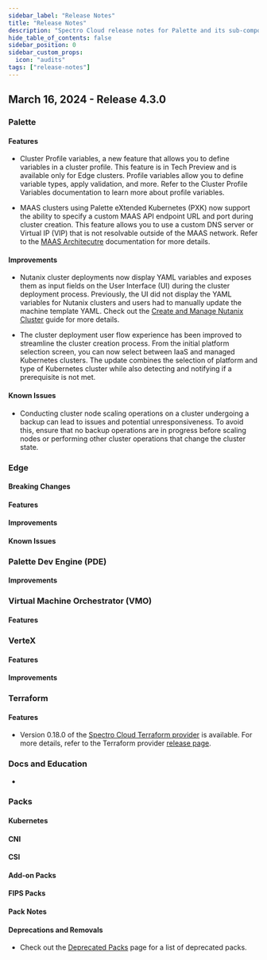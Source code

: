 ```yaml
---
sidebar_label: "Release Notes"
title: "Release Notes"
description: "Spectro Cloud release notes for Palette and its sub-components."
hide_table_of_contents: false
sidebar_position: 0
sidebar_custom_props:
  icon: "audits"
tags: ["release-notes"]
---
```


## March 16, 2024 - Release 4.3.0

### Palette

#### Features

- Cluster Profile variables, a new feature that allows you to define variables in a cluster profile. This feature is in
  Tech Preview and is available only for Edge clusters. Profile variables allow you to define variable types, apply
  validation, and more. Refer to the Cluster Profile Variables documentation to learn more about profile variables.

- MAAS clusters using Palette eXtended Kubernetes (PXK) now support the ability to specify a custom MAAS API endpoint
  URL and port during cluster creation. This feature allows you to use a custom DNS server or Virtual IP (VIP) that is
  not resolvable outside of the MAAS network. Refer to the
  [MAAS Architecutre](./clusters/data-center/maas/architecture.md) documentation for more details.

#### Improvements

- Nutanix cluster deployments now display YAML variables and exposes them as input fields on the User Interface (UI)
  during the cluster deployment process. Previously, the UI did not display the YAML variables for Nutanix clusters and
  users had to manually update the machine template YAML. Check out the
  [Create and Manage Nutanix Cluster](./clusters/data-center/nutanix/create-manage-nutanix-cluster.md) guide for more
  details.

- The cluster deployment user flow experience has been improved to streamline the cluster creation process. From the
  initial platform selection screen, you can now select between IaaS and managed Kubernetes clusters. The update
  combines the selection of platform and type of Kubernetes cluster while also detecting and notifying if a prerequisite
  is not met.

#### Known Issues

- Conducting cluster node scaling operations on a cluster undergoing a backup can lead to issues and potential
  unresponsiveness. To avoid this, ensure that no backup operations are in progress before scaling nodes or performing
  other cluster operations that change the cluster state.

### Edge

#### Breaking Changes

#### Features

#### Improvements

#### Known Issues

### Palette Dev Engine (PDE)

#### Improvements

### Virtual Machine Orchestrator (VMO)

#### Features

### VerteX

#### Features

#### Improvements

### Terraform

#### Features

- Version 0.18.0 of the
  [Spectro Cloud Terraform provider](https://registry.terraform.io/providers/spectrocloud/spectrocloud/latest/docs) is
  available. For more details, refer to the Terraform provider
  [release page](https://github.com/spectrocloud/terraform-provider-spectrocloud/releases).

### Docs and Education

-

### Packs

#### Kubernetes

#### CNI

#### CSI

#### Add-on Packs

#### FIPS Packs

#### Pack Notes

#### Deprecations and Removals

- Check out the [Deprecated Packs](integrations/deprecated-packs.md) page for a list of deprecated packs.

